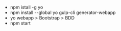 - npm istall -g yo
- npm install --global yo gulp-cli generator-webapp
- yo webapp > Bootstrap > BDD
- npm start
